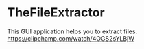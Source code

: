 # TheFileExtractor
 This GUI application helps you to extract files.
https://clipchamp.com/watch/4OGS2sYLBjW
